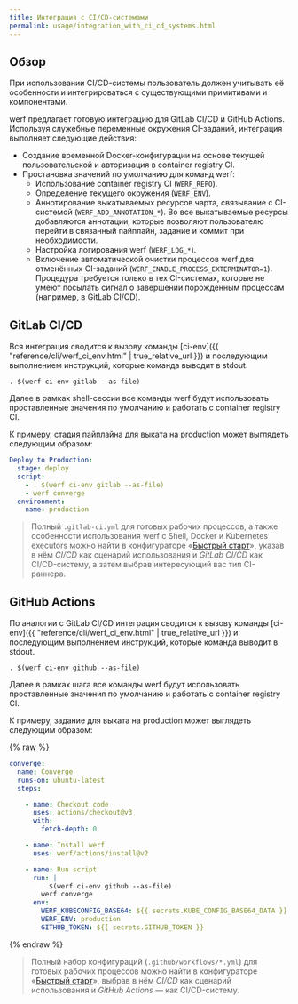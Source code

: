 ```yaml
---
title: Интеграция с CI/CD-системами
permalink: usage/integration_with_ci_cd_systems.html
---
```


## Обзор

При использовании CI/CD-системы пользователь должен учитывать её особенности и интегрироваться с существующими примитивами и компонентами.

werf предлагает готовую интеграцию для GitLab CI/CD и GitHub Actions. Используя служебные переменные окружения CI-заданий, интеграция выполняет следующие действия:

- Создание временной Docker-конфигурации на основе текущей пользовательской и авторизация в container registry CI.
- Простановка значений по умолчанию для команд werf:
  - Использование container registry CI (`WERF_REPO`).
  - Определение текущего окружения (`WERF_ENV`).
  - Аннотирование выкатываемых ресурсов чарта, связывание с CI-системой (`WERF_ADD_ANNOTATION_*`). Во все выкатываемые ресурсы добавляются аннотации, которые позволяют пользователю перейти в связанный пайплайн, задание и коммит при необходимости.
  - Настройка логирования werf (`WERF_LOG_*`).
  - Включение автоматической очистки процессов werf для отменённых CI-заданий (`WERF_ENABLE_PROCESS_EXTERMINATOR=1`). Процедура требуется только в тех CI-системах, которые не умеют посылать сигнал о завершении порожденным процессам (например, в GitLab CI/CD).

## GitLab CI/CD

Вся интеграция сводится к вызову команды [ci-env]({{ "reference/cli/werf_ci_env.html" | true_relative_url }}) и последующим выполнением инструкций, которые команда выводит в stdout.

```shell
. $(werf ci-env gitlab --as-file)
```

Далее в рамках shell-сессии все команды werf будут использовать проставленные значения по умолчанию и работать с container registry CI.

К примеру, стадия пайплайна для выката на production может выглядеть следующим образом:

```yaml
Deploy to Production:
  stage: deploy
  script:
    - . $(werf ci-env gitlab --as-file)
    - werf converge
  environment:
    name: production
```

> Полный `.gitlab-ci.yml` для готовых рабочих процессов, а также особенности использования werf c Shell, Docker и Kubernetes executors можно найти в конфигураторе «[Быстрый старт](https://werf.io/getting_started/?usage=ci&ci=gitlabCiCd)»,
> указав в нём _CI/CD_ как сценарий использования и _GitLab CI/CD_ как CI/CD-систему, а затем выбрав интересующий вас тип CI-раннера.

## GitHub Actions

По аналогии с GitLab CI/CD интеграция сводится к вызову команды [ci-env]({{ "reference/cli/werf_ci_env.html" | true_relative_url }}) и последующим выполнением инструкций, которые команда выводит в stdout.

```shell
. $(werf ci-env github --as-file)
```

Далее в рамках шага все команды werf будут использовать проставленные значения по умолчанию и работать с container registry CI.

К примеру, задание для выката на production может выглядеть следующим образом:

{% raw %}
```yaml
converge:
  name: Converge
  runs-on: ubuntu-latest
  steps:

    - name: Checkout code
      uses: actions/checkout@v3
      with:
        fetch-depth: 0

    - name: Install werf
      uses: werf/actions/install@v2

    - name: Run script
      run: |
        . $(werf ci-env github --as-file)
        werf converge
      env:
        WERF_KUBECONFIG_BASE64: ${{ secrets.KUBE_CONFIG_BASE64_DATA }}
        WERF_ENV: production
        GITHUB_TOKEN: ${{ secrets.GITHUB_TOKEN }}
```
{% endraw %}

> Полный набор конфигураций (`.github/workflows/*.yml`) для готовых рабочих процессов можно найти в конфигураторе «[Быстрый старт](https://werf.io/getting_started/?usage=ci&ci=githubActions)»,
> выбрав в нём _CI/CD_ как сценарий использования и _GitHub Actions_ — как CI/CD-систему.
